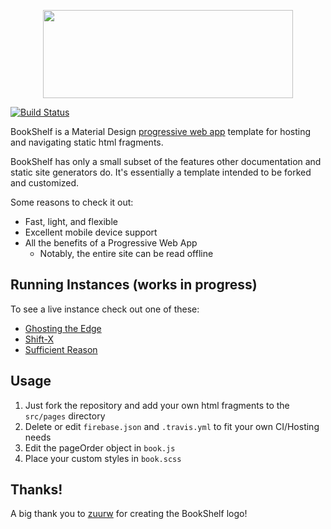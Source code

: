 <p align="center">
  <img width="400" height="141,88 " src="https://user-images.githubusercontent.com/40801473/43369939-7278fb6e-936e-11e8-8c7e-4fef86fefdfa.png">
</p>

[![Build Status](https://travis-ci.org/Nevenall/BookShelf.svg?branch=master)](https://travis-ci.org/Nevenall/BookShelf)


BookShelf is a Material Design [progressive web app](https://developers.google.com/web/progressive-web-apps/) template for hosting and navigating static html fragments. 

BookShelf has only a small subset of the features other documentation and static site generators do. It's essentially a template intended to be forked and customized. 

Some reasons to check it out:

- Fast, light, and flexible
- Excellent mobile device support
- All the benefits of a Progressive Web App
  - Notably, the entire site can be read offline

## Running Instances (works in progress)

To see a live instance check out one of these:

- [Ghosting the Edge](https://ghosting.bookshelf.press)
- [Shift-X](https://shift-x.bookshelf.press)
- [Sufficient Reason](https://sufficientreason.bookshelf.press)

## Usage 

1. Just fork the repository and add your own html fragments to the `src/pages` directory
2. Delete or edit `firebase.json` and `.travis.yml` to fit your own CI/Hosting needs
3. Edit the pageOrder object in `book.js`  
4. Place your custom styles in `book.scss` 

## Thanks!

A big thank you to [zuurw](https://github.com/zuurw/Graphic-Design-) for creating the BookShelf logo!
